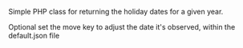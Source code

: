 
Simple PHP class for returning the holiday dates for a given year.

Optional set the move key to adjust the date it's observed, within the default.json file
